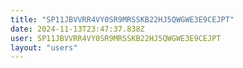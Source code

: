 ```yaml
---
title: "SP11JBVVRR4VY0SR9MRSSKB22HJ5QWGWE3E9CEJPT"
date: 2024-11-13T23:47:37.838Z
user: SP11JBVVRR4VY0SR9MRSSKB22HJ5QWGWE3E9CEJPT
layout: "users"
---
```

    